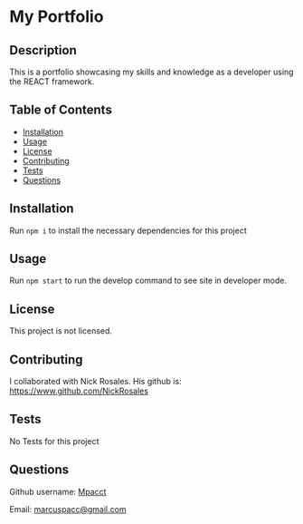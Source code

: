 # My Portfolio 
  
## Description

This is a portfolio showcasing my skills and knowledge as a developer using the REACT framework.

## Table of Contents

- [Installation](#installation)
- [Usage](#usage)
- [License](#license)
- [Contributing](#contributing)
- [Tests](#tests)
- [Questions](#questions)

## Installation

Run `npm i` to install the necessary dependencies for this project

## Usage

Run `npm start` to run the develop command to see site in developer mode.

## License

This project is not licensed.

## Contributing

I collaborated with Nick Rosales.  His github is: https://www.github.com/NickRosales

## Tests

No Tests for this project

## Questions

Github username: [Mpacct](https://www.github.com/Mpacct)

Email: marcuspacc@gmail.com

